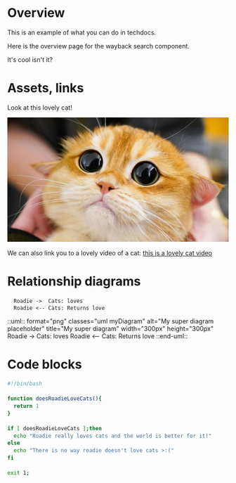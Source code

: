 # Overview

This is an example of what you can do in techdocs.

Here is the overview page for the wayback search component.

It's cool isn't it?

# Assets, links

Look at this lovely cat!

![This is a pretty cute cat](./cute-cat.png)

We can also link you to a lovely video of a cat: [this is a lovely cat video](https://www.youtube.com/watch?v=cbP2N1BQdYc)


# Relationship diagrams

```plantuml format="png" classes="uml myDiagram" alt="Roadie" title="My super diagram" width="300px" height="300px"
  Roadie ->  Cats: loves
  Roadie <-- Cats: Returns love
```

::uml:: format="png" classes="uml myDiagram" alt="My super diagram placeholder" title="My super diagram" width="300px" height="300px"
  Roadie ->  Cats: loves
  Roadie <-- Cats: Returns love
::end-uml::

# Code blocks

``` bash
#!/bin/bash

function doesRoadieLoveCats(){
  return 1
}

if [ doesRoadieLoveCats ];then
  echo "Roadie really loves cats and the world is better for it!"
else
  echo "There is no way roadie doesn't love cats >:("
fi

exit 1;
```